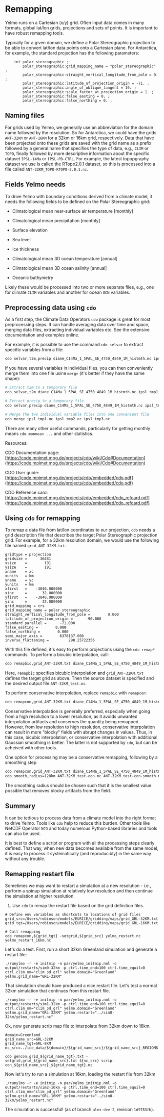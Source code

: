 # Remapping

Yelmo runs on a Cartesian (x/y) grid. Often input data comes in many formats, global lat/lon grids, projections and sets of points. It is important to have robust remapping tools. 

Typically for a given domain, we define a Polar Stereographic projection to be able to convert lat/lon data points onto a Cartesian plane. For Antarctica, for example, the standard projection has the following parameters:

```
	int polar_stereographic ;
		polar_stereographic:grid_mapping_name = "polar_stereographic" ;
		polar_stereographic:straight_vertical_longitude_from_pole = 0. ;
		polar_stereographic:latitude_of_projection_origin = -71. ;
		polar_stereographic:angle_of_oblique_tangent = 19. ;
		polar_stereographic:scale_factor_at_projection_origin = 1. ;
		polar_stereographic:false_easting = 0. ;
		polar_stereographic:false_northing = 0. ;
```

## Naming files

For grids used by Yelmo, we generally use an abbreviation for the domain name followed by the resolution. So for Antarctica, we could have the grids `ANT-32KM` or `ANT-16KM` for a 32km or 16km grid, respectively. Data that have been projected onto these grids are saved with the grid name as a prefix followed by a general name that specifies the type of data, e.g., `CLIM` or `TOPO`, finally followed by more descriptive information about the specific dataset `IPSL-14Ma` or `IPSL-PD-CTRL`. For example, the latest topopgraphy dataset we use is called the RTopo2.0.1 dataset, so this is processed into a file called `ANT-32KM_TOPO-RTOPO-2.0.1.nc`. 

## Fields Yelmo needs

To drive Yelmo with boundary conditions derived from a climate model, it needs the following fields to be defined on the Polar Stereographic grid:

- Climatological mean near-surface air temperature [monthly]
- Climatological mean precipitation [monthly]
- Surface elevation
- Sea level
- Ice thickness

- Climatological mean 3D ocean temperature [annual]
- Climatological mean 3D ocean salinity [annual]
- Oceanic bathymetry

Likely these would be processed into two or more separate files, e.g., one for climate `CLIM` variables and another for ocean `OCN` variables.

## Preprocessing data using `cdo`

As a first step, the Climate Data Operators `cdo` package is great for most preprocessing steps. It can handle averaging data over time and space, merging data files, extracting individual variables etc. See the extensive documentation and examples online. 

For example, it is possible to use the command `cdo selvar` to extract specific variables from a file:

```bash
cdo selvar,t2m,precip diane_C14Ma_1_5PAL_SE_4750_4849_1M_histmth.nc ipsl_tmp1.nc
```

If you have several variables in individual files, you can then conveniently merge them into one file usine `merge` (it's better if they have the same shape):

```bash
# Extract t2m to a temporary file
cdo selvar,t2m diane_C14Ma_1_5PAL_SE_4750_4849_1M_histmth.nc ipsl_tmp1.nc

# Extract precip to a temporary file
cdo selvar,precip diane_C14Ma_1_5PAL_SE_4750_4849_1M_histmth.nc ipsl_tmp2.nc

# Merge the two individual variable files into one convenient file
cdo merge ipsl_tmp1.nc ipsl_tmp2.nc ipsl_tmp3.nc
```

There are many other useful commands, particularly for getting monthly means `cdo monmean ...` and other statistics. 

Resources:

CDO Documentation page:
[https://code.mpimet.mpg.de/projects/cdo/wiki/Cdo#Documentation](https://code.mpimet.mpg.de/projects/cdo/wiki/Cdo#Documentation)

CDO User guide:
[https://code.mpimet.mpg.de/projects/cdo/embedded/cdo.pdf](https://code.mpimet.mpg.de/projects/cdo/embedded/cdo.pdf)

CDO Reference card:
[https://code.mpimet.mpg.de/projects/cdo/embedded/cdo_refcard.pdf](https://code.mpimet.mpg.de/projects/cdo/embedded/cdo_refcard.pdf)

## Using `cdo` for remapping

To remap a data file from lat/lon coordinates to our projection, `cdo` needs a grid description file that describes the target Polar Stereographic projection grid. For example, for a 32km resolution domain, we would use the following file named `grid_ANT-32KM.txt`:

```
gridtype = projection
gridsize =      36481
xsize    =        191
ysize    =        191
xname    = xc
xunits   = km
yname    = yc
yunits   = km
xfirst   =    -3040.000000
xinc     =       32.000000
yfirst   =    -3040.000000
yinc     =       32.000000
grid_mapping = crs
grid_mapping_name = polar_stereographic
straight_vertical_longitude_from_pole =        0.000
latitude_of_projection_origin =      -90.000
standard_parallel =      -71.000
false_easting =        0.000
false_northing =        0.000
semi_major_axis =        6378137.000
inverse_flattening =         298.25722356
```

With this file defined, it's easy to perform projections using the `cdo remap*` commands. To perform a bicubic interpolation, call:

```bash
cdo remapbic,grid_ANT-32KM.txt diane_C14Ma_1_5PAL_SE_4750_4849_1M_histmth.nc ANT-32KM_test-bic.nc
```

Here, `remapbic` specifies bicubic interpolation and `grid_ANT-32KM.txt` defines the target grid as above. Then the source dataset is specified and the desired output file `ANT-32KM_test.nc`. 

To perform conservative interpolation, replace `remapbic` with `remapcon`:

```bash
cdo remapcon,grid_ANT-32KM.txt diane_C14Ma_1_5PAL_SE_4750_4849_1M_histmth.nc ANT-32KM_test-con.nc
```

Conservative interpolation is generally preferred, especially when going from a high resolution to a lower resolution, as it avoids unwanted interpolation artifacts and conserves the quantity being remapped. However, from low resolution to high resolution, conservative interpolation can result in more "blocky" fields with abrupt changes in values. Thus, in this case, bicubic interpolation, or conservative interpolation with additional Gaussian smoothing is better. The latter is not supported by `cdo`, but can be acheived with other tools.

One option for processing may be a conservative remapping, following by a smoothing step:

```bash
cdo remapcon,grid_ANT-32KM.txt diane_C14Ma_1_5PAL_SE_4750_4849_1M_histmth.nc ANT-32KM_test-con.nc
cdo smooth,radius=128km ANT-32KM_test-con.nc ANT-32KM_test-con-smooth.nc

```

The smoothing radius should be chosen such that it is the smallest value possible that removes blocky artifacts from the field. 

## Summary

It can be tedious to process data from a climate model into the right format to drive Yelmo. Tools like `cdo` help to reduce this burden. Other tools like NetCDF Operator `NCO` and today numerous Python-based libraries and tools can also be used. 

It is best to define a script or program with all the processing steps clearly defined. That way, when new data becomes available from the same model, it is easy to process it systematically (and reproducibly) in the same way without any trouble. 


## Remapping restart file

Sometimes we may want to restart a simulation at a new resolution - i.e., perform a spinup simulation at relatively low resolution and then continue the simulation at higher resolution. 

1. Use `cdo` to remap the restart file based on the grid definition files.

```
# Define env variables as shortcuts to locations of grid files
grid_src=/Users/robinson/models/EURICE/gridding/maps/grid_GRL-32KM.txt
grid_tgt=/Users/robinson/models/EURICE/gridding/maps/grid_GRL-16KM.txt

# Call remapping
cdo remapcon,${grid_tgt} -setgrid,${grid_src} yelmo_restart.nc yelmo_restart_16km.nc
```

Let's do a test. First, run a short 32km Greenland simulation and generate a restart file:

```
./runylmo -r -e initmip -n par/yelmo_initmip.nml -o output/restarts/sim0-32km -p ctrl.time_end=100 ctrl.time_equil=0 ctrl.clim_nm="clim_pd_grl" yelmo.domain="Greenland" yelmo.grid_name="GRL-32KM"
```

That simulation should have produced a nice restart file. Let's test a normal 32km simulation that continues from this restart file.

```
./runylmo -r -e initmip -n par/yelmo_initmip.nml -o output/restarts/sim1-32km -p ctrl.time_end=100 ctrl.time_equil=0 ctrl.clim_nm="clim_pd_grl" yelmo.domain="Greenland" yelmo.grid_name="GRL-32KM" yelmo.restart="../sim0-32km/yelmo_restart.nc"
```

Ok, now generate scrip map file to interpolate from 32km down to 16km.

```
domain=Greenland
grid_name_src=GRL-32KM
grid_name_tgt=GRL-8KM
nc_src=../ice_data/${domain}/${grid_name_src}/${grid_name_src}_REGIONS.nc 

cdo gencon,grid_${grid_name_tgt}.txt -setgrid,grid_${grid_name_src}.txt ${nc_src} scrip-con_${grid_name_src}_${grid_name_tgt}.nc

```

Now let's try to run a simulation at 16km, loading the restart file from 32km

```
./runylmo -r -e initmip -n par/yelmo_initmip.nml -o output/restarts/sim2-16km -p ctrl.time_end=100 ctrl.time_equil=0 ctrl.clim_nm="clim_pd_grl" yelmo.domain="Greenland" yelmo.grid_name="GRL-16KM" yelmo.restart="../sim0-32km/yelmo_restart.nc"
```

The simulation is successful! (as of branch `alex-dev-2`, revision `1d9783fb`). 
